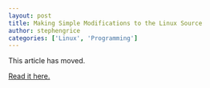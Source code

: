 ```yaml
---
layout: post
title: Making Simple Modifications to the Linux Source
author: stephengrice
categories: ['Linux', 'Programming']
---
```


This article has moved.

<a href="https://linebylinecode.com/2018/03/23/making-simple-modifications-to-the-linux-source/">Read it here.</a>
